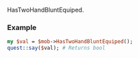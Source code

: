 HasTwoHandBluntEquiped.
### Example

```perl
my $val = $mob->HasTwoHandBluntEquiped();
quest::say($val); # Returns bool
```